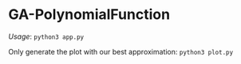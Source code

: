 # GA-PolynomialFunction

*Usage*: `python3 app.py`

Only generate the plot with our best approximation: `python3 plot.py`
